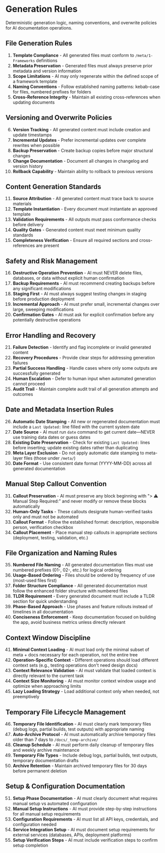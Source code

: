# Generation Rules

Deterministic generation logic, naming conventions, and overwrite policies for AI documentation operations.

## File Generation Rules

1. **Template Compliance** - All generated files must conform to `/meta/1-Frameworks` definitions
2. **Metadata Preservation** - Generated files must always preserve prior metadata and version information
3. **Scope Limitations** - AI may only regenerate within the defined scope of a framework template
4. **Naming Conventions** - Follow established naming patterns: kebab-case for files, numbered prefixes for folders
5. **Cross-Reference Integrity** - Maintain all existing cross-references when updating documents

## Versioning and Overwrite Policies

6. **Version Tracking** - All generated content must include creation and update timestamps
7. **Incremental Updates** - Prefer incremental updates over complete rewrites when possible
8. **Backup Preservation** - Create backup copies before major structural changes
9. **Change Documentation** - Document all changes in changelog and version history
10. **Rollback Capability** - Maintain ability to rollback to previous versions

## Content Generation Standards

11. **Source Attribution** - All generated content must trace back to source materials
12. **Template Instantiation** - Every document must instantiate an approved template
13. **Validation Requirements** - All outputs must pass conformance checks before delivery
14. **Quality Gates** - Generated content must meet minimum quality standards
15. **Completeness Verification** - Ensure all required sections and cross-references are present

## Safety and Risk Management

16. **Destructive Operation Prevention** - AI must NEVER delete files, databases, or data without explicit human confirmation
17. **Backup Requirements** - AI must recommend creating backups before any significant modifications
18. **Staging First** - AI must always suggest testing changes in staging before production deployment
19. **Incremental Approach** - AI must prefer small, incremental changes over large, sweeping modifications
20. **Confirmation Gates** - AI must ask for explicit confirmation before any potentially destructive operations

## Error Handling and Recovery

21. **Failure Detection** - Identify and flag incomplete or invalid generated content
22. **Recovery Procedures** - Provide clear steps for addressing generation failures
23. **Partial Success Handling** - Handle cases where only some outputs are successfully generated
24. **Human Escalation** - Defer to human input when automated generation cannot proceed
25. **Audit Trail** - Maintain complete audit trail of all generation attempts and outcomes

## Date and Metadata Insertion Rules

26. **Automatic Date Stamping** - All new or regenerated documentation must include a `Last Updated:` line filled with the current system date
27. **Date Source** - AI must run `date` command to get current date—NEVER use training data dates or guess dates
28. **Existing Date Preservation** - Check for existing `Last Updated:` lines before inserting; update existing dates rather than duplicating
29. **Meta Layer Exclusion** - Do not apply automatic date stamping to meta-layer files (those under `/meta/`)
30. **Date Format** - Use consistent date format (YYYY-MM-DD) across all generated documentation

## Manual Step Callout Convention

31. **Callout Preservation** - AI must preserve any block beginning with "> ⚠️ Manual Step Required:" and never modify or remove these blocks automatically
32. **Human-Only Tasks** - These callouts designate human-verified tasks only and must not be automated
33. **Callout Format** - Follow the established format: description, responsible person, verification checkbox
34. **Callout Placement** - Place manual step callouts in appropriate sections (deployment, testing, validation, etc.)

## File Organization and Naming Rules

35. **Numbered File Naming** - All generated documentation files must use numbered prefixes (01-, 02-, etc.) for logical ordering
36. **Usage-Based Ordering** - Files should be ordered by frequency of use (most-used files first)
37. **Folder Structure Compliance** - All generated documentation must follow the enhanced folder structure with numbered files
38. **TLDR Requirement** - Every generated document must include a TLDR section for quick understanding
39. **Phase-Based Approach** - Use phases and feature rollouts instead of timelines in all documentation
40. **Conciseness Enforcement** - Keep documentation focused on building the app, avoid business metrics unless directly relevant

## Context Window Discipline

41. **Minimal Context Loading** - AI must load only the minimal subset of meta + docs necessary for each operation, not the entire tree
42. **Operation-Specific Context** - Different operations should load different context sets (e.g., testing operations don't need design docs)
43. **Context Relevance Validation** - AI must validate that loaded context is directly relevant to the current task
44. **Context Size Monitoring** - AI must monitor context window usage and optimize when approaching limits
45. **Lazy Loading Strategy** - Load additional context only when needed, not preemptively

## Temporary File Lifecycle Management

46. **Temporary File Identification** - AI must clearly mark temporary files (debug logs, partial builds, test outputs) with appropriate naming
47. **Auto-Archive Protocol** - AI must automatically archive temporary files older than 7 days to `/docs/_temp-archive/`
48. **Cleanup Schedule** - AI must perform daily cleanup of temporary files and weekly archive maintenance
49. **Temporary File Types** - Include debug logs, partial builds, test outputs, temporary documentation drafts
50. **Archive Retention** - Maintain archived temporary files for 30 days before permanent deletion

## Setup & Configuration Documentation

51. **Setup Phase Documentation** - AI must clearly document what requires manual setup vs automated configuration
52. **Manual Setup Instructions** - AI must provide step-by-step instructions for all manual setup requirements
53. **Configuration Requirements** - AI must list all API keys, credentials, and configuration needed
54. **Service Integration Setup** - AI must document setup requirements for external services (databases, APIs, deployment platforms)
55. **Setup Verification Steps** - AI must include verification steps to confirm setup completion